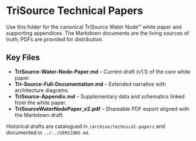 # TriSource Technical Papers

Use this folder for the canonical TriSource Water Node™ white paper and supporting appendices. The Markdown documents are the living sources of truth; PDFs are provided for distribution.

## Key Files

- **TriSource-Water-Node-Paper.md** – Current draft (v1.1) of the core white paper.
- **Tri-Source-Full-Documentation.md** – Extended narrative with architecture diagrams.
- **TriSource-Appendix.md** – Supplementary data and schematics linked from the white paper.
- **TriSourceWaterNodePaper_v2.pdf** – Shareable PDF export aligned with the Markdown draft.

Historical drafts are catalogued in `/archive/technical-papers` and documented in `../../VERSIONS.md`.
